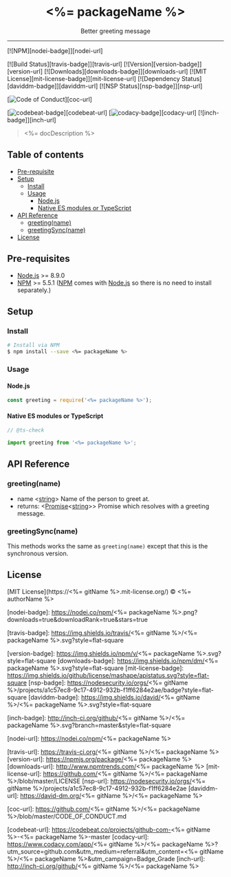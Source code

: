 <div align="center" style="text-align: center;">
  <h1 style="border-bottom: none;"><%= packageName %></h1>

  <p>Better greeting message</p>
</div>

<hr />

[![NPM][nodei-badge]][nodei-url]

[![Build Status][travis-badge]][travis-url]
[![Version][version-badge]][version-url]
[![Downloads][downloads-badge]][downloads-url]
[![MIT License][mit-license-badge]][mit-license-url]
[![Dependency Status][daviddm-badge]][daviddm-url]
[![NSP Status][nsp-badge]][nsp-url]

[![Code of Conduct][coc-badge]][coc-url]

[![codebeat-badge]][codebeat-url]
[![codacy-badge]][codacy-url]
[![inch-badge]][inch-url]

> <%= docDescription %>

## Table of contents

- [Pre-requisite](#pre-requisite)
- [Setup](#setup)
  - [Install](#install)
  - [Usage](#usage)
    - [Node.js](#nodejs)
    - [Native ES modules or TypeScript](#native-es-modules-or-typescript)
- [API Reference](#api-reference)
  - [greeting(name)](#greetingname)
  - [greetingSync(name)](#greetingsyncname)
- [License](#license)

## Pre-requisites

- [Node.js][node-js-url] >= 8.9.0
- [NPM][npm-url] >= 5.5.1 ([NPM][npm-url] comes with [Node.js][node-js-url] so there is no need to install separately.)

## Setup

### Install

```sh
# Install via NPM
$ npm install --save <%= packageName %>
```

### Usage

#### Node.js

```js
const greeting = require('<%= packageName %>');
```

#### Native ES modules or TypeScript

```ts
// @ts-check

import greeting from '<%= packageName %>';
```

## API Reference

### greeting(name)

  - name <[string][string-mdn-url]> Name of the person to greet at.
  - returns: <[Promise][promise-mdn-url]&lt;[string][string-mdn-url]&gt;> Promise which resolves with a greeting message.

### greetingSync(name)

This methods works the same as `greeting(name)` except that this is the synchronous version.

## License

[MIT License](https://<%= gitName %>.mit-license.org/) © <%= authorName %>



[typescript-url]: https://github.com/Microsoft/TypeScript
[node-js-url]: https://nodejs.org
[npm-url]: https://www.npmjs.com
[node-releases-url]: https://nodejs.org/en/download/releases

[array-mdn-url]: https://developer.mozilla.org/en-US/docs/Web/JavaScript/Reference/Global_Objects/Array
[boolean-mdn-url]: https://developer.mozilla.org/en-US/docs/Web/JavaScript/Reference/Global_Objects/Boolean
[function-mdn-url]: https://developer.mozilla.org/en-US/docs/Web/JavaScript/Reference/Global_Objects/Function
[map-mdn-url]: https://developer.mozilla.org/en-US/docs/Web/JavaScript/Reference/Global_Objects/Map
[number-mdn-url]: https://developer.mozilla.org/en-US/docs/Web/JavaScript/Reference/Global_Objects/Number
[object-mdn-url]: https://developer.mozilla.org/en-US/docs/Web/JavaScript/Reference/Global_Objects/Object
[promise-mdn-url]: https://developer.mozilla.org/en-US/docs/Web/JavaScript/Reference/Global_Objects/Promise
[regexp-mdn-url]: https://developer.mozilla.org/en-US/docs/Web/JavaScript/Reference/Global_Objects/RegExp
[set-mdn-url]: https://developer.mozilla.org/en-US/docs/Web/JavaScript/Reference/Global_Objects/Set
[string-mdn-url]: https://developer.mozilla.org/en-US/docs/Web/JavaScript/Reference/Global_Objects/String



[nodei-badge]: https://nodei.co/npm/<%= packageName %>.png?downloads=true&downloadRank=true&stars=true

[travis-badge]: https://img.shields.io/travis/<%= gitName %>/<%= packageName %>.svg?style=flat-square

[version-badge]: https://img.shields.io/npm/v/<%= packageName %>.svg?style=flat-square
[downloads-badge]: https://img.shields.io/npm/dm/<%= packageName %>.svg?style=flat-square
[mit-license-badge]: https://img.shields.io/github/license/mashape/apistatus.svg?style=flat-square
[nsp-badge]: https://nodesecurity.io/orgs/<%= gitName %>/projects/a1c57ec8-9c17-4912-932b-f1ff6284e2ae/badge?style=flat-square
[daviddm-badge]: https://img.shields.io/david/<%= gitName %>/<%= packageName %>.svg?style=flat-square

[coc-badge]: https://img.shields.io/badge/code%20of-conduct-ff69b4.svg?style=flat-square

[codebeat-badge]: https://codebeat.co/badges/e486e791-12b7-4198-b834-0fa5bd04e1c3?style=flat-square
[codacy-badge]: https://api.codacy.com/project/badge/Grade/a70d1556b4e74711a162c4fd4dbb68a1?style=flat-square
[inch-badge]: http://inch-ci.org/github/<%= gitName %>/<%= packageName %>.svg?branch=master&style=flat-square



[nodei-url]: https://nodei.co/npm/<%= packageName %>

[travis-url]: https://travis-ci.org/<%= gitName %>/<%= packageName %>
[version-url]: https://npmjs.org/package/<%= packageName %>
[downloads-url]: http://www.npmtrends.com/<%= packageName %>
[mit-license-url]: https://github.com/<%= gitName %>/<%= packageName %>/blob/master/LICENSE
[nsp-url]: https://nodesecurity.io/orgs/<%= gitName %>/projects/a1c57ec8-9c17-4912-932b-f1ff6284e2ae
[daviddm-url]: https://david-dm.org/<%= gitName %>/<%= packageName %>

[coc-url]: https://github.com/<%= gitName %>/<%= packageName %>/blob/master/CODE_OF_CONDUCT.md

[codebeat-url]: https://codebeat.co/projects/github-com-<%= gitName %>-<%= packageName %>-master
[codacy-url]: https://www.codacy.com/app/<%= gitName %>/<%= packageName %>?utm_source=github.com&amp;utm_medium=referral&amp;utm_content=<%= gitName %>/<%= packageName %>&amp;utm_campaign=Badge_Grade
[inch-url]: http://inch-ci.org/github/<%= gitName %>/<%= packageName %>
